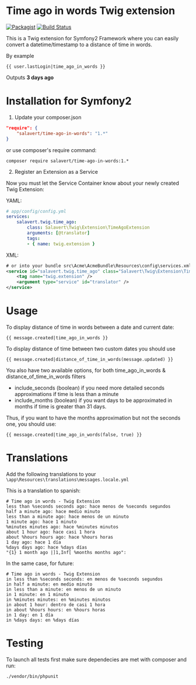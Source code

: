 # Time ago in words Twig extension
[![Packagist](https://img.shields.io/packagist/dt/salavert/time-ago-in-words.svg)]() [![Build Status](https://travis-ci.org/salavert/time-ago-in-words.svg?branch=master)](https://travis-ci.org/salavert/time-ago-in-words)

This is a Twig extension for Symfony2 Framework where you can easily convert a datetime/timestamp to a distance of time in words.

By example

```twig
{{ user.lastLogin|time_ago_in_words }}
```

Outputs __3 days ago__

# Installation for Symfony2

1) Update your composer.json

```json
"require": {
	"salavert/time-ago-in-words": "1.*"
}
```

or use composer's require command:

	composer require salavert/time-ago-in-words:1.*

2) Register an Extension as a Service

Now you must let the Service Container know about your newly created Twig Extension:

YAML:

```yaml
# app/config/config.yml
services:
	salavert.twig.time_ago:
		class: Salavert\Twig\Extension\TimeAgoExtension
		arguments: [@translator]
		tags:
		- { name: twig.extension }
```

XML:

```xml
# or into your bundle src\Acme\AcmeBundle\Resources\config\services.xml
<service id="salavert.twig.time_ago" class="Salavert\Twig\Extension\TimeAgoExtension">
	<tag name="twig.extension" />
	<argument type="service" id="translator" />
</service>
```

# Usage

To display distance of time in words between a date and current date:

	{{ message.created|time_ago_in_words }}

To display distance of time between two custom dates you should use 

	{{ message.created|distance_of_time_in_words(message.updated) }}

You also have two available options, for both time_ago_in_words & distance_of_time_in_words filters
	
- include_seconds (boolean) if you need more detailed seconds approximations if time is less than a minute
- include_months (boolean) if you want days to be approximated in months if time is greater than 31 days.

Thus, if you want to have the months approximation but not the seconds one, you should use:

	{{ message.created|time_ago_in_words(false, true) }}

# Translations

Add the following translations to your `\app\Resources\translations\messages.locale.yml`

This is a translation to spanish:

	# Time ago in words - Twig Extension
	less than %seconds seconds ago: hace menos de %seconds segundos
	half a minute ago: hace medio minuto
	less than a minute ago: hace menos de un minuto
	1 minute ago: hace 1 minuto
	%minutes minutes ago: hace %minutes minutos
	about 1 hour ago: hace casi 1 hora
	about %hours hours ago: hace %hours horas
	1 day ago: hace 1 día
	%days days ago: hace %days días
	"{1} 1 month ago |]1,Inf[ %months months ago": 

In the same case, for future:

    # Time ago in words - Twig Extension
    in less than %seconds seconds: en menos de %seconds segundos
    in half a minute: en medio minuto
    in less than a minute: en menos de un minuto
    in 1 minute: en 1 minuto
    in %minutes minutes: en %minutes minutos
    in about 1 hour: dentro de casi 1 hora
    in about %hours hours: en %hours horas
    in 1 day: en 1 día
    in %days days: en %days días
	
# Testing

To launch all tests first make sure dependecies are met with composer and run:

	./vendor/bin/phpunit
